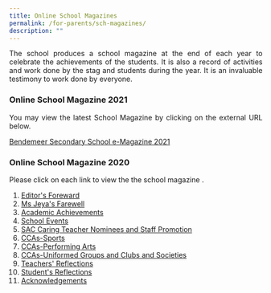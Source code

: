 ```yaml
---
title: Online School Magazines
permalink: /for-parents/sch-magazines/
description: ""
---
```


<p style="text-align:justify">The school produces a school magazine at the end of each year to celebrate the achievements of the students.  It is also a record of activities and work done by the stag and students during the year.  It is an invaluable testimony to work done by everyone.</p>

### Online School Magazine 2021

<p style="text-align:justify">You may view the latest School Magazine by clicking on the external URL below.</p>

[Bendemeer Secondary School e-Magazine 2021](https://issuu.com/touche-design/docs/bendemeer_sec_e-magazine_2021?fr=sNWE3NzI3NTIwODU)


### Online School Magazine 2020

Please click on each link to view the the school magazine .

1.  <a href="/files/Schoolmag/2020-schmag-pg01.pdf" target="_blank" >Editor's Foreward</a>
2.  <a href="/files/Schoolmag/2020-schmag-pg02.pdf" target="_blank" >Ms Jeya's Farewell</a>
3.  <a href="/files/Schoolmag/2020-schmag-pg03.pdf" target="_blank" >Academic Achievements</a>
4.  <a href="/files/Schoolmag/2020-schmag-pg04-07.pdf" target="_blank">School Events</a>
5.  <a href="/files/Schoolmag/2020-schmag-pg08-15.pdf" target="_blank" >SAC Caring Teacher Nominees and Staff Promotion</a>
6.  <a href="/files/Schoolmag/2020-schmag-pg16-23sports.pdf" target="_blank">CCAs-Sports</a>
7.  <a href="/files/Schoolmag/2020-schmag-pg16-23perf.pdf" target="_blank" >CCAs-Performing Arts</a>
8.  <a href="/files/Schoolmag/2020-schmag-pg16-23ugclub.pdf" target="_blank" >CCAs-Uniformed Groups and Clubs and Societies</a>
9.  <a href="/files/Schoolmag/2020-schmag-pg24-29.pdf" target="_blank"> Teachers' Reflections</a>
10.  <a href="/files/Schoolmag/2020-schmag-pg30-41.pdf" target="_blank" >Student's Reflections</a>
11.  <a href="/files/Schoolmag/2020-schmag-pg42.pdf" target="_blank" >Acknowledgements</a>